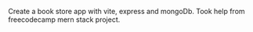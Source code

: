 Create a book store app with vite, express and mongoDb. Took help from freecodecamp mern stack project.
